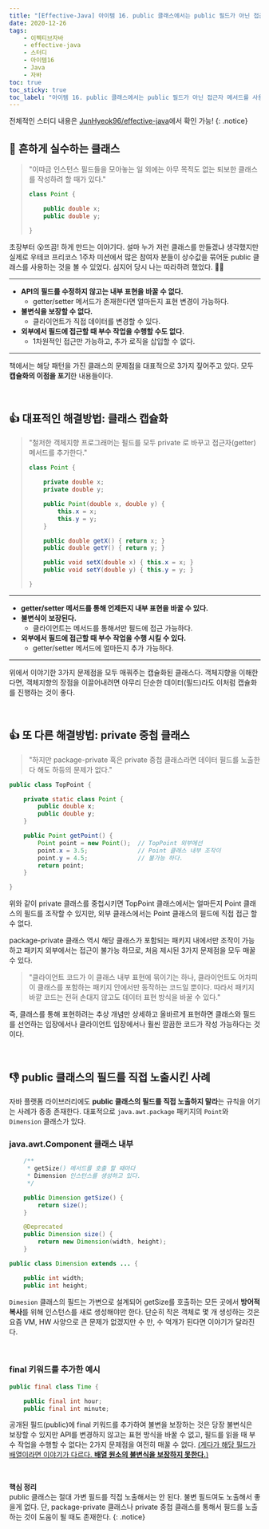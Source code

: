 ```yaml
---
title: "[Effective-Java] 아이템 16. public 클래스에서는 public 필드가 아닌 접근자 메서드를 사용하라"
date: 2020-12-26
tags:
    - 이펙티브자바
    - effective-java
    - 스터디
    - 아이템16
    - Java
    - 자바
toc: true
toc_sticky: true
toc_label: "아이템 16. public 클래스에서는 public 필드가 아닌 접근자 메서드를 사용하라"
---
```


전체적인 스터디 내용은 [JunHyeok96/effective-java](https://github.com/JunHyeok96/effective-java)에서 확인 가능! 
{: .notice}

## 🚫 흔하게 실수하는 클래스
> "이따금 인스턴스 필드들을 모아놓는 일 외에는 아무 목적도 없는 퇴보한 클래스를 작성하려 할 때가 있다."
> ```java
> class Point {
> 
>     public double x;
>     public double y;
> 
> }
> ```

초장부터 😮뜨끔! 하게 만드는 이야기다. 설마 누가 저런 클래스를 만들겠냐 생각했지만 
실제로 우테코 프리코스 1주차 미션에서 많은 참여자 분들이 상수값을 묶어둔 public 클래스를 
사용하는 것을 볼 수 있었다. 심지어 당시 나는 따라하려 했었다. 🤦‍♂️  

---

- **API의 필드를 수정하지 않고는 내부 표현을 바꿀 수 없다.**
    - getter/setter 메서드가 존재한다면 얼마든지 표현 변경이 가능하다.
- **불변식을 보장할 수 없다.**
    - 클라이언트가 직접 데이터를 변경할 수 있다.
- **외부에서 필드에 접근할 때 부수 작업을 수행할 수도 없다.**
    - 1차원적인 접근만 가능하고, 추가 로직을 삽입할 수 없다.

---

책에서는 해당 패턴을 가진 클래스의 문제점을 대표적으로 3가지 짚어주고 있다. 
모두 **캡슐화의 이점을 포기**한 내용들이다.

<br>

## 👍 대표적인 해결방법: 클래스 캡슐화
> "철저한 객체지향 프로그래머는 필드를 모두 private 로 바꾸고 접근자(getter) 메서드를 추가한다."
> ```java
> class Point {
> 
>     private double x;
>     private double y;
> 
>     public Point(double x, double y) {
>         this.x = x;
>         this.y = y;
>     }
> 
>     public double getX() { return x; }
>     public double getY() { return y; }
> 
>     public void setX(double x) { this.x = x; }
>     public void setY(double y) { this.y = y; }
> 
> }
> ```

---

- **getter/setter 메서드를 통해 언제든지 내부 표현을 바꿀 수 있다.**
- **불변식이 보장된다.**
    - 클라이언트는 메서드를 통해서만 필드에 접근 가능하다.
- **외부에서 필드에 접근할 때 부수 작업을 수행 시킬 수 있다.**
    - getter/setter 메서드에 얼마든지 추가 가능하다.

---

위에서 이야기한 3가지 문제점을 모두 매꿔주는 캡슐화된 클래스다. 
객체지향을 이해한다면, 객체지향의 장점을 이끌어내려면 아무리 단순한 데이터(필드)라도 
이처럼 캡슐화를 진행하는 것이 좋다.

<br>

## 👍 또 다른 해결방법: private 중첩 클래스
> "하지만 package-private 혹은 private 중첩 클래스라면 데이터 필드를 노출한다 해도 하등의 문제가 없다."

```java
public class TopPoint {

    private static class Point {
        public double x;
        public double y;
    }

    public Point getPoint() {
        Point point = new Point();  // TopPoint 외부에선
        point.x = 3.5;              // Point 클래스 내부 조작이
        point.y = 4.5;              // 불가능 하다.
        return point;
    }

}
```

위와 같이 private 클래스를 중첩시키면 TopPoint 클래스에서는 얼마든지 
Point 클래스의 필드를 조작할 수 있지만, 외부 클래스에서는 Point 클래스의 
필드에 직접 접근 할 수 없다.  
  
package-private 클래스 역시 해당 클래스가 포함되는 패키지 내에서만 조작이 가능하고 
패키지 외부에서는 접근이 불가능 하므로, 처음 제시된 3가지 문제점을 모두 매꿀 수 있다.  
  
> "클라이언트 코드가 이 클래스 내부 표현에 묶이기는 하나, 클라이언트도 어차피 이 클래스를 포함하는 패키지 안에서만 동작하는 코드일 뿐이다. 
> 따라서 패키지 바깥 코드는 전혀 손대지 않고도 데이터 표현 방식을 바꿀 수 있다."

즉, 클래스를 통해 표현하려는 추상 개념만 상세하고 올바르게 표현하면 클래스와 필드를 선언하는 입장에서나 
클라이언트 입장에서나 훨씬 깔끔한 코드가 작성 가능하다는 것이다.

<br>

## 👎 public 클래스의 필드를 직접 노출시킨 사례
자바 플랫폼 라이브러리에도 **public 클래스의 필드를 직접 노출하지 말라**는 규칙을
어기는 사례가 종종 존재한다. 대표적으로 `java.awt.package` 패키지의 
`Point`와 `Dimension` 클래스가 있다.

### java.awt.Component 클래스 내부
```java
    /**
     * getSize() 메서드를 호출 할 때마다
     * Dimension 인스턴스를 생성하고 있다.
     */

    public Dimension getSize() {
        return size();
    }

    @Deprecated
    public Dimension size() {
        return new Dimension(width, height);
    }
```
```java
public class Dimension extends ... {

    public int width;
    public int height;
```

`Dimesion` 클래스의 필드는 가변으로 설계되어 getSize를 호출하는 모든 곳에서 
**방어적 복사**를 위해 인스턴스를 새로 생성해야만 한다. 단순히 작은 객체로 몇 개 생성하는 것은 
요즘 VM, HW 사양으로 큰 문제가 없겠지만 수 만, 수 억개가 된다면 이야기가 달라진다.

<br>

### final 키워드를 추가한 예시
```java
public final class Time {

    public final int hour;
    public final int minute;
```
공개된 필드(public)에 final 키워드를 추가하여 불변을 보장하는 것은 
당장 불변식은 보장할 수 있지만 API를 변경하지 않고는 표현 방식을 바꿀 수 없고, 
필드를 읽을 때 부수 작업을 수행할 수 없다는 2가지 문제점을 여전히 매꿀 수 없다.
[(게다가 해당 필드가 배열이라면 이야기가 다르다. **배열 원소의 불변식을 보장하지 못한다.**)](https://hyeon9mak.github.io/effective-java/Effective-Java-item15/#public-배열의-문제점)

<br>

**핵심 정리**  
public 클래스는 절대 가변 필드를 직접 노출해서는 안 된다. 
불변 필드여도 노출해서 좋을게 없다. 
단, package-private 클래스나 private 중첩 클래스를 통해서 
필드를 노출하는 것이 도움이 될 때도 존재한다.
{: .notice}
